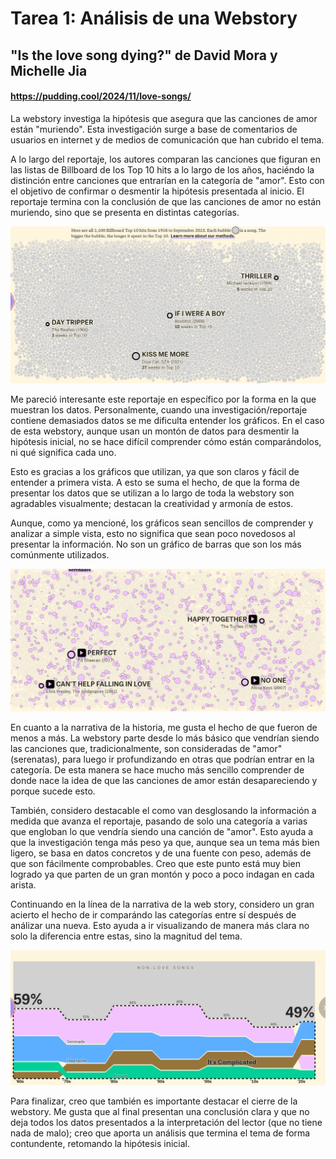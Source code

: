 # Tarea 1: Análisis de una Webstory #

## "Is the love song dying?" de David Mora y Michelle Jia ##
#### https://pudding.cool/2024/11/love-songs/ ##


La webstory investiga la hipótesis que asegura que las canciones de amor están "muriendo". Esta investigación surge a base de comentarios de usuarios en internet y de medios de comunicación que han cubrido el tema. 

A lo largo del reportaje, los autores comparan las canciones que figuran en las listas de Billboard de los Top 10 hits a lo largo de los años, haciéndo la distinción entre canciones que entrarían en la categoría de "amor". Esto con el objetivo de confirmar o desmentir la hipótesis presentada al inicio. El reportaje termina con la conclusión de que las canciones de amor no están muriendo, sino que se presenta en distintas categorías. 

![alt text](<Captura de pantalla 2025-08-25 221720.png>)

Me pareció interesante este reportaje en específico por la forma en la que muestran los datos. Personalmente, cuando una investigación/reportaje contiene demasiados datos se me dificulta entender los gráficos. En el caso de esta webstory, aunque usan un montón de datos para desmentir la hipótesis inicial, no se hace difícil comprender cómo están comparándolos, ni qué significa cada uno. 

Esto es gracias a los gráficos que utilizan, ya que son claros y fácil de entender a primera vista. A esto se suma el hecho, de que la forma de presentar los datos que se utilizan a lo largo de toda la webstory son agradables visualmente; destacan la creatividad y armonía de estos. 

Aunque, como ya mencioné, los gráficos sean sencillos de comprender y analizar a simple vista, esto no significa que sean poco novedosos al presentar la información. No son un gráfico de barras que son los más comúnmente utilizados. 

![alt text](<Captura de pantalla 2025-08-25 221220.png>)

En cuanto a la narrativa de la historia, me gusta el hecho de que fueron de menos a más. La webstory parte desde lo más básico que vendrían siendo las canciones que, tradicionalmente, son consideradas de "amor" (serenatas), para luego ir profundizando en otras que podrían entrar en la categoría. De esta manera se hace mucho más sencillo comprender de donde nace la idea de que las canciones de amor están desapareciendo y porque sucede esto.

También, considero destacable el como van desglosando la información a medida que avanza el reportaje, pasando de solo una categoría a varias que engloban lo que vendría siendo una canción de "amor". Esto ayuda a que la investigación tenga más peso ya que, aunque sea un tema más bien ligero, se basa en datos concretos y de una fuente con peso, además de que son fácilmente comprobables. Creo que este punto está muy bien logrado ya que parten de un gran montón y poco a poco indagan en cada arista.

Continuando en la línea de la narrativa de la web story, considero un gran acierto el hecho de ir comparándo las categorías entre sí después de análizar una nueva. Esto ayuda a ir visualizando de manera más clara no solo la diferencia entre estas, sino la magnitud del tema. 

![alt text](<Captura de pantalla 2025-08-25 220809.png>)

Para finalizar, creo que también es importante destacar el cierre de la webstory. Me gusta que al final presentan una conclusión clara y que no deja todos los datos presentados a la interpretación del lector (que no tiene nada de malo); creo que aporta un análisis que termina el tema de forma contundente, retomando la hipótesis inicial. 

